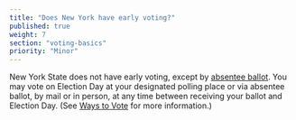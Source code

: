 ```yaml
---
title: "Does New York have early voting?"
published: true
weight: 7
section: "voting-basics"
priority: "Minor"
---
```

New York State does not have early voting, except by [absentee ballot](#menu-item-Am-I-eligible-to-vote-by-absentee-ballot?). You may vote on Election Day at your designated polling place or via absentee ballot, by mail or in person, at any time between receiving your ballot and Election Day. (See [Ways to Vote](#section-ways-to-vote) for more information.)  
